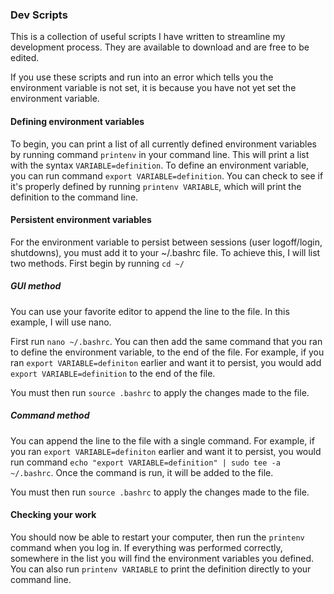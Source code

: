 
### Dev Scripts

This is a collection of useful scripts I have written to streamline my development process. They are available to download and are free to be edited.

If you use these scripts and run into an error which tells you the environment variable is not set, it is because you have not yet set the environment variable.

#### Defining environment variables 

To begin, you can print a list of all currently defined environment variables by running command `printenv` in your command line. This will print a list with the syntax `VARIABLE=definition`. To define an environment variable, 
you can run command `export VARIABLE=definition`. You can check to see if it's properly defined by running `printenv VARIABLE`, which will print the definition to the command line. 

#### Persistent environment variables

For the environment variable to persist between sessions (user logoff/login, shutdowns), you must add it to your ~/.bashrc file. To achieve this, I will list two methods. First begin by running `cd ~/`

##### GUI method

You can use your favorite editor to append the line to the file. In this example, I will use nano.

First run `nano ~/.bashrc`. You can then add the same command that you ran to define the environment variable, to the end of the file. For example, if you ran `export VARIABLE=definiton` earlier and want it to persist, you would add `export VARIABLE=definition` to the end of the file.

You must then run `source .bashrc` to apply the changes made to the file.

##### Command method

You can append the line to the file with a single command. For example, if you ran `export VARIABLE=definiton` earlier and want it to persist, you would run command `echo "export VARIABLE=definition" | sudo tee -a ~/.bashrc`. Once the command is run, it will be added to the file.

You must then run `source .bashrc` to apply the changes made to the file.

#### Checking your work

You should now be able to restart your computer, then run the `printenv` command when you log in. If everything was performed correctly, somewhere in the list you will find the environment variables you defined. You can also run `printenv VARIABLE` to print the definition directly to your command line.






